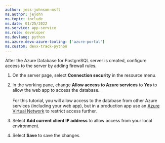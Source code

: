 ```yaml
---
author: jess-johnson-msft
ms.author: jejohn
ms.topic: include
ms.date: 01/25/2022
ms.service: app-service
ms.role: developer
ms.devlang: python
ms.azure.devx-azure-tooling: ['azure-portal']
ms.custom: devx-track-python
---
```


After the Azure Database for PostgreSQL server is created, configure access to the server by adding firewall rules.

1. On the server page, select **Connection security** in the resource menu.

1. In the working pane, change **Allow access to Azure services** to **Yes** to allow the web app to access the database.
<br/><br/>
For this tutorial, you will allow access to the database from other Azure services (including your web app), but in a production app use an [Azure Virtual Network](/azure/virtual-network/virtual-networks-overview) to restrict access further.

1. Select **Add current client IP address** to allow access from your local environment.

1. Select **Save** to save the changes.